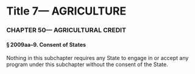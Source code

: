 
# Title 7— AGRICULTURE
### CHAPTER 50— AGRICULTURAL CREDIT
#### § 2009aa–9. Consent of States

Nothing in this subchapter requires any State to engage in or accept any program under this subchapter without the consent of the State.
